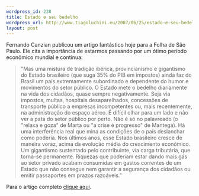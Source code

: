 ```yaml
--- 
wordpress_id: 238
title: Estado e seu bedelho
wordpress_url: http://www.tiagoluchini.eu/2007/06/25/estado-e-seu-bedelho/
layout: post
---
```

Fernando Canzian publicou um artigo fantástico hoje para a Folha de São Paulo. Ele cita a importância de estarmos passando por um ótimo período econômico mundial e continua:

> "Mas uma mistura de tradição ibérica, provincianismo e gigantismo do Estado brasileiro (que suga 35% do PIB em impostos) ainda faz do Brasil um país extremamente subordinado e dependente do humor e movimentos do setor público.
> O Estado mete o bedelho diariamente na vida dos cidadãos, quase sempre negativamente. Seja via impostos, multas, hospitais desaparelhados, concessões de transporte público a empresas incompetentes ou, mais recentemente, na administração do espaço aéreo. É difícil olhar para um lado e não ver a pata do setor público por perto.
> Não é só no palavreado (o "relaxa e goza" de Marta ou "a crise é progresso" de Mantega). Há uma interferência real que mina as condições de o país deslanchar como poderia.
> Nos últimos anos, esse Estado brasileiro cresce de maneira voraz, acima da evolução média do crescimento econômico. Um gigantismo sustentado pelo contribuinte, via carga tributária, que torna-se permanente.
> Riquezas que poderiam estar dando mais gás ao setor privado acabam consumidas em gastos correntes de um Estado que não consegue nem garantir a segurança dos cidadãos ou emitir passaportes em prazos razoáveis."

Para o artigo completo [clique aqui](http://www1.folha.uol.com.br/folha/pensata/ult1470u306991.shtml).
